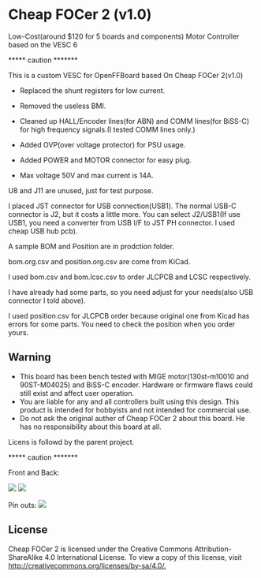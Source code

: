 # Cheap FOCer 2 (v1.0)

Low-Cost(around $120 for 5 boards and components) Motor Controller based on the VESC 6

***** caution *******

This is a custom VESC for OpenFFBoard based On Cheap FOCer 2(v1.0)

* Replaced the shunt registers for low current.

* Removed the useless BMI.

* Cleaned up HALL/Encoder lines(for ABN) and COMM lines(for BiSS-C)
  for high frequency signals.(I tested COMM lines only.)

* Added OVP(over voltage protector) for PSU usage.

* Added POWER and MOTOR connector for easy plug.

* Max voltage 50V and max current is 14A.


U8 and J11 are unused, just for test purpose.

I placed JST connector for USB connection(USB1). The normal USB-C connector is J2, but it costs a little more. You can select J2/USB1(If use USB1, you need a converter from USB I/F to JST PH connector. I used cheap USB hub pcb).



A sample BOM and Position are in prodction folder.

bom.org.csv and position.org.csv are come from KiCad.

I used bom.csv and bom.lcsc.csv to order JLCPCB and LCSC respectively.

I have already had some parts, so you need adjust for your needs(also USB connector I told above).

I used position.csv for JLCPCB order because original one from Kicad has errors for some parts. You need to check the position when you order yours.



## Warning

* This board has been bench tested with MIGE motor(130st-m10010 and 90ST-M04025) and BiSS-C encoder.
 Hardware or firmware flaws could still exist and affect user operation.
* You are liable for any and all controllers built using this design. This product is intended for hobbyists and not intended for commercial use.
* Do not ask the original auther of Cheap FOCer 2 about this board. He has no responsibility about this board at all.

Licens is followd by the parent project.

***** caution *******

Front and Back:

![](source/Images/Front.PNG) ![](source/Images/Back.PNG)

Pin outs:
![](./source/Images/pinout.PNG)

## License

Cheap FOCer 2 is licensed under the Creative Commons Attribution-ShareAlike 4.0 International License. To view a copy of this license, visit <http://creativecommons.org/licenses/by-sa/4.0/.>
